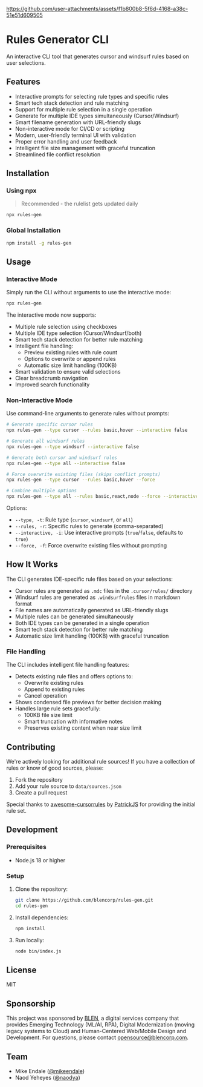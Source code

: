 https://github.com/user-attachments/assets/f1b800b8-5f6d-4168-a38c-51e51d609505

# Rules Generator CLI

An interactive CLI tool that generates cursor and windsurf rules based on user selections. 

## Features

- Interactive prompts for selecting rule types and specific rules
- Smart tech stack detection and rule matching
- Support for multiple rule selection in a single operation
- Generate for multiple IDE types simultaneously (Cursor/Windsurf)
- Smart filename generation with URL-friendly slugs
- Non-interactive mode for CI/CD or scripting
- Modern, user-friendly terminal UI with validation
- Proper error handling and user feedback
- Intelligent file size management with graceful truncation
- Streamlined file conflict resolution

## Installation

### Using npx
> Recommended - the rulelist gets updated daily

```bash
npx rules-gen
```

### Global Installation

```bash
npm install -g rules-gen
```

## Usage

### Interactive Mode

Simply run the CLI without arguments to use the interactive mode:

```bash
npx rules-gen
```

The interactive mode now supports:
- Multiple rule selection using checkboxes
- Multiple IDE type selection (Cursor/Windsurf/both)
- Smart tech stack detection for better rule matching
- Intelligent file handling:
  * Preview existing rules with rule count
  * Options to overwrite or append rules
  * Automatic size limit handling (100KB)
- Smart validation to ensure valid selections
- Clear breadcrumb navigation
- Improved search functionality

### Non-Interactive Mode

Use command-line arguments to generate rules without prompts:

```bash
# Generate specific cursor rules
npx rules-gen --type cursor --rules basic,hover --interactive false

# Generate all windsurf rules
npx rules-gen --type windsurf --interactive false

# Generate both cursor and windsurf rules
npx rules-gen --type all --interactive false

# Force overwrite existing files (skips conflict prompts)
npx rules-gen --type cursor --rules basic,hover --force

# Combine multiple options
npx rules-gen --type all --rules basic,react,node --force --interactive false
```

Options:
- `--type, -t`: Rule type (`cursor`, `windsurf`, or `all`)
- `--rules, -r`: Specific rules to generate (comma-separated)
- `--interactive, -i`: Use interactive prompts (`true`/`false`, defaults to `true`)
- `--force, -f`: Force overwrite existing files without prompting

## How It Works

The CLI generates IDE-specific rule files based on your selections:

- Cursor rules are generated as `.mdc` files in the `.cursor/rules/` directory
- Windsurf rules are generated as `.windsurfrules` files in markdown format
- File names are automatically generated as URL-friendly slugs
- Multiple rules can be generated simultaneously
- Both IDE types can be generated in a single operation
- Smart tech stack detection for better rule matching
- Automatic size limit handling (100KB) with graceful truncation

### File Handling

The CLI includes intelligent file handling features:

- Detects existing rule files and offers options to:
  * Overwrite existing rules
  * Append to existing rules
  * Cancel operation
- Shows condensed file previews for better decision making
- Handles large rule sets gracefully:
  * 100KB file size limit
  * Smart truncation with informative notes
  * Preserves existing content when near size limit

## Contributing

We're actively looking for additional rule sources! If you have a collection of rules or know of good sources, please:

1. Fork the repository
2. Add your rule source to `data/sources.json`
3. Create a pull request

Special thanks to [awesome-cursorrules](https://github.com/PatrickJS/awesome-cursorrules) by [PatrickJS](https://github.com/PatrickJS) for providing the initial rule set.

## Development

### Prerequisites

- Node.js 18 or higher

### Setup

1. Clone the repository:
   ```bash
   git clone https://github.com/blencorp/rules-gen.git
   cd rules-gen
   ```

2. Install dependencies:
   ```bash
   npm install
   ```

3. Run locally:
   ```bash
   node bin/index.js
   ```

## License

MIT

## Sponsorship

This project was sponsored by [BLEN](https://www.blencorp.com), a digital services company that provides Emerging Technology (ML/AI, RPA), Digital Modernization (moving legacy systems to Cloud) and Human-Centered Web/Mobile Design and Development. For questions, please contact [opensource@blencorp.com](mailto:opensource@blencorp.com).

## Team

- Mike Endale ([@mikeendale](https://x.com/mikeendale))
- Naod Yeheyes ([@naodya](https://x.com/naodya))
